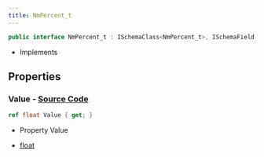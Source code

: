 ```yaml
---
title: NmPercent_t
---
```


```csharp
public interface NmPercent_t : ISchemaClass<NmPercent_t>, ISchemaField, ISchemaClass, INativeHandle
```

- Implements

## Properties

### **Value** - [Source Code](https://github.com/swiftly-solution/swiftlys2/blob/main/managed/src/SwiftlyS2.Generated/Schemas/Interfaces/NmPercent_t.cs#L16)

```csharp
ref float Value { get; }
```

- Property Value

- [float](https://learn.microsoft.com/dotnet/api/system.single)

